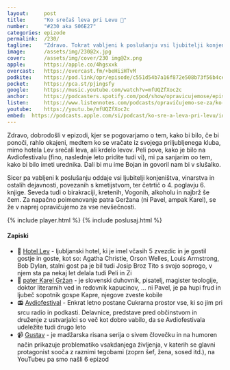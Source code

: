 ```yaml
---
layout: 	post
title:  	"Ko srečaš leva pri Levu 🦁"
number: 	"#230 aka S06E27"
categories:	epizode
permalink:	/230/
tagline: 	"Zdravo. Tokrat vabljeni k poslušanju vsi ljubitelji konjeništva, vinarstva in ostalih dejavnostih, povezanih s kmetijstvom!"
image:		/assets/img/230@2x.jpg
cover:		/assets/img/cover/230 img@2x.png
apple:		https://apple.co/4hgsxxk
overcast:	https://overcast.fm/+beHiiHTvM
podkite:	https://pod.link/opr/episode/c551d54b7a16f872e508b73f56b4ce24
pocket:		https://pca.st/pjingsfy
google:		https://music.youtube.com/watch?v=mfUQZfXoc2c
anchor:		https://podcasters.spotify.com/pod/show/opravicujemose/episodes/Ko-srea-leva-pri-Levu-e2ptm0d
listen:		https://www.listennotes.com/podcasts/opravičujemo-se-za/ko-srečaš-leva-pri-levu-0dOI5-ZnYNB/embed/
youtube:	https://youtu.be/mfUQZfXoc2c
embed:	https://podcasts.apple.com/si/podcast/ko-sre-a-leva-pri-levu/id1514750013?i=1000673787159
---
```


Zdravo, dobrodošli v epizodi, kjer se pogovarjamo o tem, kako bi bilo, če bi ponoči, rahlo okajeni, medtem ko se vračate iz svojega priljubljenega kluba, mimo hotela Lev srečali leva, ali krdelo levov. Peli pove, kako je bilo na Avdiofestivalu (fino, naslednje leto pridite tudi vi), mi pa sanjarim oo tem, kako bi bilo imeti urednika. Dali bi mu ime Bojan in govoril nam bi v slušalko. 

Sicer pa vabljeni k poslušanju oddaje vsi ljubitelji konjeništva, vinarstva in ostalih dejavnosti, povezanih s kmetijstvom, ter četrtič o 4. poglavju 6. knjige. Seveda tudi o birakraciji, kretenih, Vogonih, alkoholu in najbrž še čem. Za napačno poimenovanje patra Geržana (ni Pavel, ampak Karel), se že v naprej opravičujemo za vse nevšečnosti. 

{% include player.html %}
{% include poslusaj.html %}

<!--break-->

#### Zapiski

- 🏨 [Hotel Lev](https://sl.wikipedia.org/wiki/Hotel_Lev) - ljubljanski hotel, ki je imel včasih 5 zvezdic in je gostil gostje in goste, kot so: Agatha Christie, Orson Welles, Louis Armstrong, Bob Dylan, stalni gost pa je bil tudi Josip Broz Tito s svojo soprogo, v njem sta pa nekaj let delala tudi Peli in Zi 
- 🐎 [pater Karel Gržan](https://sl.wikipedia.org/wiki/Karel_Gr%C5%BEan) - je slovenski duhovnik, pisatelj, magister teologije, doktor literarnih ved in redovnik kapucinov, ... ni Pavel, je pa hupi frud in ljubeč sopotnik gospe Kapre, njegove zveste kobile 
- 📻 [Avdiofestival](https://www.avdiofestival.si) - Enkrat letno postane Cukrarna prostor vse, ki so jim pri srcu radio in podkasti. Delavnice, predstave pred občinstvom in druženje z ustvarjalci so več kot dobro vabilo, da se Avdiofestivala udeležite tudi drugo leto 
- 📹 [Gustav](https://www.youtube.com/watch?v=i7AmvAoNG7c&list=PLzOVBI4_Ye8esYSpkGxIE28SyVOV_JyVC) - je madžarska risana serija o sivem človečku in na humoren način prikazuje problematiko vsakdanjega življenja, v katerih se glavni protagonist sooča z raznimi tegobami (zoprn šef, žena, sosed itd.), na YouTubeu pa smo našli 6 epizod 